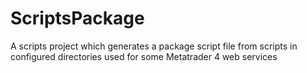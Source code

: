 # ScriptsPackage
A scripts project which generates a package script file from scripts in configured directories used for some Metatrader 4 web services
